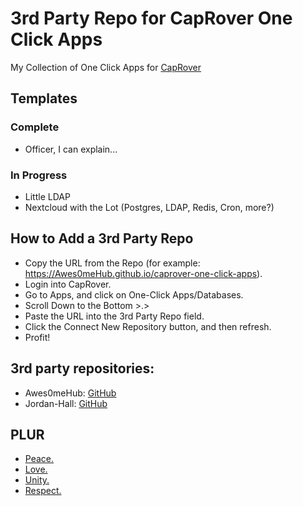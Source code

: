 # 3rd Party Repo for CapRover One Click Apps
My Collection of One Click Apps for [CapRover](https://github.com/caprover/caprover)

## Templates

### Complete
- Officer, I can explain...

### In Progress
- Little LDAP
- Nextcloud with the Lot (Postgres, LDAP, Redis, Cron, more?)

## How to Add a 3rd Party Repo
- Copy the URL from the Repo (for example: https://Awes0meHub.github.io/caprover-one-click-apps).
- Login into CapRover.
- Go to Apps, and click on One-Click Apps/Databases.
- Scroll Down to the Bottom >.>
- Paste the URL into the 3rd Party Repo field.
- Click the Connect New Repository button, and then refresh.
- Profit!

## 3rd party repositories:
- Awes0meHub: [GitHub](https://Awes0meHub.github.io/caprover-one-click-apps)
- Jordan-Hall: [GitHub](https://oneclickapps.libertyware.io)

## PLUR

- [Peace.](https://en.wikipedia.org/wiki/PLUR)
- [Love.](https://en.wikipedia.org/wiki/PLUR)
- [Unity.](https://en.wikipedia.org/wiki/PLUR)
- [Respect.](https://en.wikipedia.org/wiki/PLUR)
